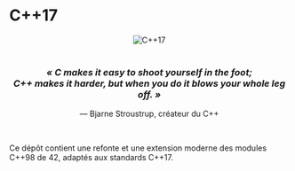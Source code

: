 # C++17

<div align="center">
  <img src="https://img.shields.io/badge/C%2B%2B-17-blue.svg" alt="C++17"/>
</div>

<br/>

<div align="center">
  <em>
    <h3>
      « C makes it easy to shoot yourself in the foot;<br/>
      C++ makes it harder, but when you do it blows your whole leg off. »
    </h3>
  </em>
  <p>— Bjarne Stroustrup, créateur du C++</p>
</div>

<br/>

Ce dépôt contient une refonte et une extension moderne des modules C++98 de 42, adaptés aux standards C++17.
